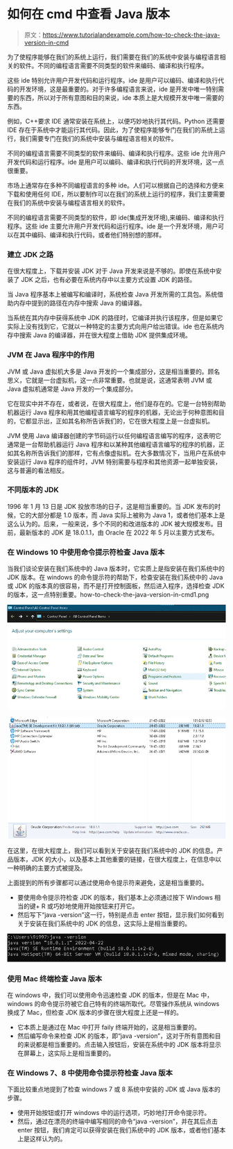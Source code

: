 # 如何在 cmd 中查看 Java 版本

> 原文：<https://www.tutorialandexample.com/how-to-check-the-java-version-in-cmd>

为了使程序能够在我们的系统上运行，我们需要在我们的系统中安装与编程语言相关的软件。不同的编程语言需要不同类型的软件来编码、编译和执行程序。

这些 ide 特别允许用户开发代码和运行程序。ide 是用户可以编码、编译和执行代码的开发环境，这是最重要的。对于许多编程语言来说，ide 是开发中唯一特别需要的东西，所以对于所有意图和目的来说，ide 本质上是大规模开发中唯一需要的东西。

例如，C++要求 IDE 通常安装在系统上，以便巧妙地执行其代码。Python 还需要 IDE 存在于系统中才能运行其代码。因此，为了使程序能够专门在我们的系统上运行，我们需要专门在我们的系统中安装与编程语言相关的软件。

不同的编程语言需要不同类型的软件来编码、编译和执行程序。这些 ide 允许用户开发代码和运行程序。ide 是用户可以编码、编译和执行代码的开发环境，这一点很重要。

市场上通常存在多种不同编程语言的多种 ide。人们可以根据自己的选择和方便来下载和使用任何 IDE，所以要制作可以在我们的系统上运行的程序，我们主要需要在我们的系统中安装与编程语言相关的软件。

不同的编程语言需要不同类型的软件，即 ide(集成开发环境),来编码、编译和执行程序。这些 ide 主要允许用户开发代码和运行程序。ide 是一个开发环境，用户可以在其中编码、编译和执行代码，或者他们特别想的那样。

### 建立 JDK 之路

在很大程度上，下载并安装 JDK 对于 Java 开发来说是不够的。即使在系统中安装了 JDK 之后，也有必要在系统内存中以主要方式设置 JDK 的路径。

当 Java 程序基本上被编写和编译时，系统检查 Java 开发所需的工具包。系统借助内存中提到的路径在内存中搜索 Java 的编译器。

当系统在其内存中获得系统中 JDK 的路径时，它编译并执行该程序，但是如果它实际上没有找到它，它就以一种特定的主要方式向用户给出错误。ide 也在系统内存中搜索 Java 的编译器，并在很大程度上借助 JDK 提供集成环境。

### JVM 在 Java 程序中的作用

JVM 或 Java 虚拟机大多是 Java 开发的一个集成部分，这是相当重要的。顾名思义，它就是一台虚拟机，这一点非常重要。也就是说，这通常表明 JVM 或 Java 虚拟机通常是 Java 开发的一个集成部分。

它在现实中并不存在，或者说，在很大程度上，他们是存在的。它是一台特别帮助机器运行 Java 程序和用其他编程语言编写的程序的机器，无论出于何种意图和目的，它都显示出，正如其名称所告诉我们的，它在很大程度上是一台虚拟机。

JVM 使用 Java 编译器创建的字节码运行以任何编程语言编写的程序，这表明它通常是一台帮助机器运行 Java 程序和以某种其他编程语言编写的程序的机器，正如其名称所告诉我们的那样，它有点像虚拟机。在大多数情况下，当用户在系统中安装运行 Java 程序的组件时，JVM 特别需要与程序和其他资源一起单独安装，这与普遍的看法相反。

### 不同版本的 JDK

1996 年 1 月 13 日是 JDK 投放市场的日子，这是相当重要的。当 JDK 发布的时候，它的大部分都是 1.0 版本，而 Java 实际上被称为 Java 1，或者他们基本上是这么认为的。后来，一般来说，多个不同的和改进版本的 JDK 被大规模发布。目前，最新版本的 JDK 是 18.0.1.1，由 Oracle 在 2022 年 5 月以主要方式发布。

### 在 Windows 10 中使用命令提示符检查 Java 版本

当我们谈论安装在我们系统中的 Java 版本时，它实质上是指安装在我们系统中的 JDK 版本。在 windows 的命令提示符的帮助下，检查安装在我们系统中的 Java 或 JDK 的版本真的很容易，而不是打开控制面板，然后进入程序，选择检查 JDK 的版本，这一点特别重要。how-to-check-the-java-version-in-cmd1.png

![How to check the Java version in cmd](img/4413e56be3de27b4c202fd1780c73a6d.png)

![How to check the Java version in cmd](img/ab1bcdc89c187e7b8a5119bfba5fe2eb.png)

在这里，在很大程度上，我们可以看到关于安装在我们系统中的 JDK 的信息。产品版本，JDK 的大小，以及基本上其他重要的链接，在很大程度上，在信息中以一种明确的主要方式被提及。

上面提到的所有步骤都可以通过使用命令提示符来避免，这是相当重要的。

*   要使用命令提示符检查 JDK 的版本，我们基本上必须通过按下 Windows 相当的键+ R 或巧妙地使用开始按钮来打开它。
*   然后写下“java -version”这一行，特别是点击 enter 按钮，显示我们如何看到关于安装在我们系统中的 JDK 的信息，这实际上是相当重要的。

![How to check the Java version in cmd](img/946b519eed6f3c3f8fb1c288b6279524.png)

### 使用 Mac 终端检查 Java 版本

在 windows 中，我们可以使用命令迅速检查 JDK 的版本，但是在 Mac 中，windows 的命令提示符被它自己特有的终端所取代。尽管操作系统从 windows 换成了 Mac，但检查 JDK 版本的步骤在很大程度上还是一样的。

*   它本质上是通过在 Mac 中打开 faily 终端开始的，这是相当重要的。
*   然后编写命令来检查 JDK 的版本，即“java -version”，这对于所有意图和目的来说都是相当重要的。点击输入按钮后，安装在系统中的 JDK 版本将显示在屏幕上，这实际上是相当重要的。

### 在 Windows 7、8 中使用命令提示符检查 Java 版本

下面比较重点地提到了检查 windows 7 或 8 系统中安装的 JDK 或 Java 版本的步骤。

*   使用开始按钮或打开 windows 中的运行选项，巧妙地打开命令提示符。
*   然后，通过在漂亮的终端中编写相同的命令“java -version”，并在其后点击 enter 按钮，我们肯定可以获得安装在我们系统中的 JDK 版本，或者他们基本上是这样认为的。